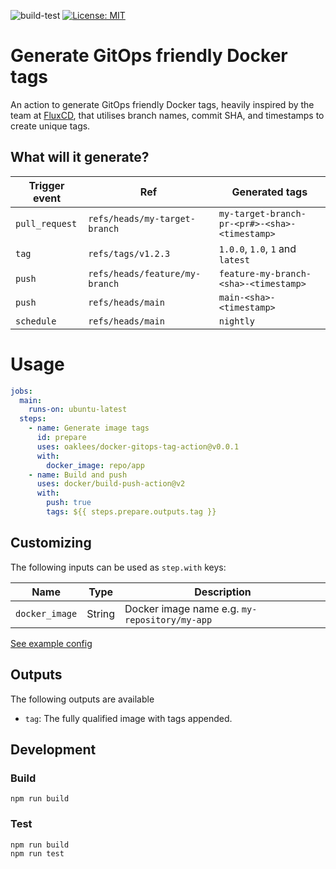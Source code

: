 
![build-test](https://github.com/oaklees/docker-gitops-tag-action/workflows/build-test/badge.svg)
[![License: MIT](https://img.shields.io/badge/License-MIT-yellow.svg)](https://opensource.org/licenses/MIT)

#  Generate GitOps friendly Docker tags

An action to generate GitOps friendly Docker tags, heavily inspired by the team at [FluxCD](https://fluxcd.io/docs/guides/sortable-image-tags/#other-things-to-include-in-the-image-tag), that utilises branch names, commit SHA, and timestamps to create unique tags.

## What will it generate?

| Trigger event  | Ref                            | Generated tags                                |
|----------------|--------------------------------|-----------------------------------------------|
| `pull_request` | `refs/heads/my-target-branch`  | `my-target-branch-pr-<pr#>-<sha>-<timestamp>` |
| `tag`          | `refs/tags/v1.2.3`             | `1.0.0`, `1.0`, `1` and `latest`              |
| `push`         | `refs/heads/feature/my-branch` | `feature-my-branch-<sha>-<timestamp>`         |
| `push`         | `refs/heads/main`              | `main-<sha>-<timestamp>`                      |
| `schedule`     | `refs/heads/main`              | `nightly`                                     |

# Usage

```yaml
jobs:
  main:
    runs-on: ubuntu-latest
  steps:
    - name: Generate image tags
      id: prepare
      uses: oaklees/docker-gitops-tag-action@v0.0.1
      with:
        docker_image: repo/app
    - name: Build and push
      uses: docker/build-push-action@v2
      with:
        push: true
        tags: ${{ steps.prepare.outputs.tag }}
```

## Customizing

The following inputs can be used as `step.with` keys:

| Name              | Type      | Description                                   |
|-------------------|-----------|-----------------------------------------------|
| `docker_image`    | String    | Docker image name e.g. `my-repository/my-app` |

[See example config](.github/workflows/test.yml)

## Outputs

The following outputs are available

* `tag`: The fully qualified image with tags appended.

## Development

### Build
```
npm run build
```

### Test

```
npm run build
npm run test
```
